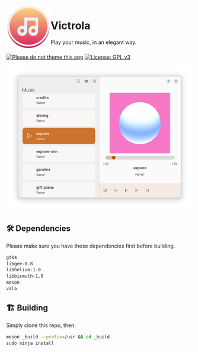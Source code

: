 <img align="left" style="vertical-align: middle" width="120" height="120" src="data/icons/hicolor/scalable/apps/app.svg">

# Victrola

Play your music, in an elegant way.

###

[![Please do not theme this app](https://stopthemingmy.app/badge.svg)](https://stopthemingmy.app)
[![License: GPL v3](https://img.shields.io/badge/License-GPL%20v3-blue.svg)](http://www.gnu.org/licenses/gpl-3.0)

![Screenshot](data/shot.png)

## 🛠️ Dependencies

Please make sure you have these dependencies first before building.

```bash
gtk4
libgee-0.8
libhelium-1.0
libbismuth-1.0
meson
vala
```

## 🏗️ Building

Simply clone this repo, then:

```bash
meson _build --prefix=/usr && cd _build
sudo ninja install
```
